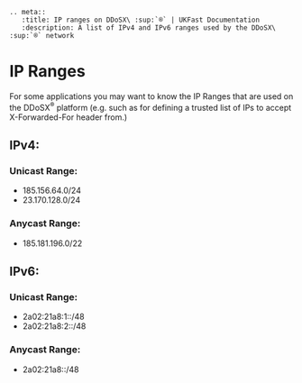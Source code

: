 ```eval_rst
.. meta::
   :title: IP ranges on DDoSX\ :sup:`®` | UKFast Documentation 
   :description: A list of IPv4 and IPv6 ranges used by the DDoSX\ :sup:`®` network
```

# IP Ranges

For some applications you may want to know the IP Ranges that are used on the DDoSX<sup>®</sup> platform (e.g. such as for defining a trusted list of IPs to accept X-Forwarded-For header from.)

## IPv4: 
### Unicast Range:
* 185.156.64.0/24
* 23.170.128.0/24

### Anycast Range:
* 185.181.196.0/22


## IPv6:
### Unicast Range:
* 2a02:21a8:1::/48
* 2a02:21a8:2::/48

### Anycast Range:
* 2a02:21a8::/48
